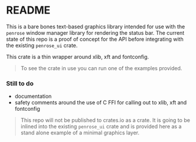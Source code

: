 # README

This is a bare bones text-based graphics library intended for use with the `penrose` window
manager library for rendering the status bar. The current state of this repo is a proof of
concept for the API before integrating with the existing `penrose_ui` crate.

This crate is a thin wrapper around xlib, xft and fontconfig.

> To see the crate in use you can run one of the examples provided.


### Still to do

- documentation
- safety comments around the use of C FFI for calling out to xlib, xft and fontconfig

> This repo will not be published to crates.io as a crate. It is going to be inlined into
> the existing `penrose_ui` crate and is provided here as a stand alone example of a
> minimal graphics layer.
